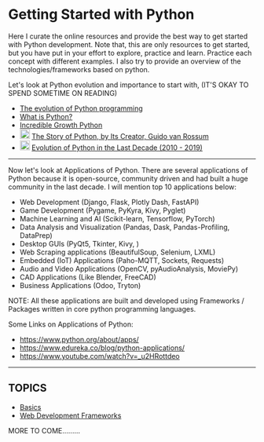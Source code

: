 # Getting Started with Python

Here I curate the online resources and provide the best way to get started with Python development. Note that, this are only resources to get started, but you have put in your effort to explore, practice and learn. Practice each concept with different examples. I also try to provide an overview of the technologies/frameworks based on python.

Let's look at Python evolution and importance to start with, (IT'S OKAY TO SPEND SOMETIME ON READING)
- [The evolution of Python programming](https://fadmagazine.com/2020/07/06/the-evolution-of-python-programming/)
- [What is Python?](https://pythoninstitute.org/what-is-python/)
- [Incredible Growth Python](https://stackoverflow.blog/2017/09/06/incredible-growth-python/)
- <img src="https://cdn0.iconfinder.com/data/icons/web-social-and-folder-icons/512/YouTube.png" width=20> [The Story of Python, by Its Creator, Guido van Rossum](https://www.youtube.com/watch?v=J0Aq44Pze-w)
- <img src="https://cdn0.iconfinder.com/data/icons/web-social-and-folder-icons/512/YouTube.png" width=20> [Evolution of Python in the Last Decade (2010 - 2019)](https://www.youtube.com/watch?v=xZXsR7soexU)
<hr/>

Now let's look at Applications of Python. There are several applications of Python because it is open-source, community driven and had built a huge community in the last decade. I will mention top 10 applications below:
- Web Development (Django, Flask, Plotly Dash, FastAPI)
- Game Development (Pygame, PyKyra, Kivy, Pyglet)
- Machine Learning and AI (Scikit-learn, Tensorflow, PyTorch)
- Data Analysis and Visualization (Pandas, Dask, Pandas-Profiling, DataPrep)
- Desktop GUIs (PyQt5, Tkinter, Kivy, )
- Web Scraping applications (BeautifulSoup, Selenium, LXML)
- Embedded (IoT) Applications (Paho-MQTT, Sockets, Requests)
- Audio and Video Applications (OpenCV, pyAudioAnalysis, MoviePy)
- CAD Applications (Like Blender, FreeCAD)
- Business Applications (Odoo, Tryton)

NOTE: All these applications are built and developed using Frameworks / Packages written in core python programming languages.

Some Links on Applications of Python:
- https://www.python.org/about/apps/
- https://www.edureka.co/blog/python-applications/
- https://www.youtube.com/watch?v=_u2HRottdeo
<hr/>

## TOPICS

- [Basics](https://github.com/Jeevan-J/getting-started-with-python/blob/main/Basics.md)
- [Web Development Frameworks]()


MORE TO COME.........
